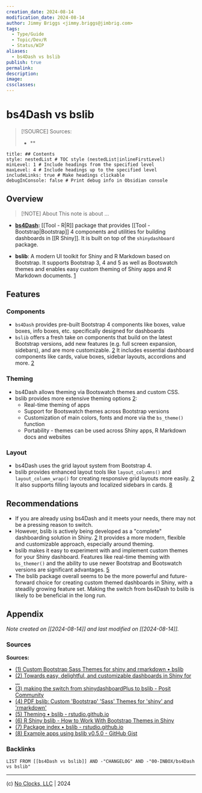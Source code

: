 ```yaml
---
creation_date: 2024-08-14
modification_date: 2024-08-14
author: Jimmy Briggs <jimmy.briggs@jimbrig.com>
tags:
  - Type/Guide
  - Topic/Dev/R
  - Status/WIP
aliases:
  - bs4Dash vs bslib
publish: true
permalink:
description:
image:
cssclasses:
---
```



# bs4Dash vs bslib

> [!SOURCE] Sources:
> - **

```table-of-contents
title: ## Contents 
style: nestedList # TOC style (nestedList|inlineFirstLevel)
minLevel: 1 # Include headings from the specified level
maxLevel: 4 # Include headings up to the specified level
includeLinks: true # Make headings clickable
debugInConsole: false # Print debug info in Obsidian console
```

## Overview

> [!NOTE] About
> This note is about ...

- **[bs4Dash]():** [[Tool - R|R]] package that provides [[Tool - Bootstrap|Bootstrap]] 4 components and utilities for building dashboards in [[R Shiny]]. It is built on top of the `shinydashboard` package.

- **bslib**: A modern UI toolkit for Shiny and R Markdown based on Bootstrap. It supports Bootstrap 3, 4 and 5 as well as Bootswatch themes and enables easy custom theming of Shiny apps and R Markdown documents. [1](https://rstudio.github.io/bslib/)

## Features

### Components

- `bs4Dash` provides pre-built Bootstrap 4 components like boxes, value boxes, info boxes, etc. specifically designed for dashboards
- `bslib` offers a fresh take on components that build on the latest Bootstrap versions, add new features (e.g. full screen expansion, sidebars), and are more customizable. [2](https://shiny.posit.co/blog/posts/bslib-dashboards/) It includes essential dashboard components like cards, value boxes, sidebar layouts, accordions and more. [2](https://shiny.posit.co/blog/posts/bslib-dashboards/)

### Theming

- bs4Dash allows theming via Bootswatch themes and custom CSS.
- bslib provides more extensive theming options [2](https://shiny.posit.co/blog/posts/bslib-dashboards/):
    - Real-time theming of apps
    - Support for Bootswatch themes across Bootstrap versions
    - Customization of main colors, fonts and more via the `bs_theme()` function
    - Portability - themes can be used across Shiny apps, R Markdown docs and websites

### Layout

- bs4Dash uses the grid layout system from Bootstrap 4.
- bslib provides enhanced layout tools like `layout_columns()` and `layout_column_wrap()` for creating responsive grid layouts more easily. [2](https://shiny.posit.co/blog/posts/bslib-dashboards/) It also supports filling layouts and localized sidebars in cards. [8](https://gist.github.com/gadenbuie/74ba1d0a4d597aba20caf1b6bf41922f)

## Recommendations

- If you are already using bs4Dash and it meets your needs, there may not be a pressing reason to switch.
- However, bslib is actively being developed as a "complete" dashboarding solution in Shiny. [2](https://shiny.posit.co/blog/posts/bslib-dashboards/) It provides a more modern, flexible and customizable approach, especially around theming.
- bslib makes it easy to experiment with and implement custom themes for your Shiny dashboard. Features like real-time theming with `bs_themer()` and the ability to use newer Bootstrap and Bootswatch versions are significant advantages. [5](https://rstudio.github.io/bslib/articles/theming/index.html)
- The bslib package overall seems to be the more powerful and future-forward choice for creating custom themed dashboards in Shiny, with a steadily growing feature set. Making the switch from bs4Dash to bslib is likely to be beneficial in the long run.



## Appendix

*Note created on [[2024-08-14]] and last modified on [[2024-08-14]].*

### Sources

**Sources:**
- [(1) Custom Bootstrap Sass Themes for shiny and rmarkdown • bslib](https://rstudio.github.io/bslib/)
- [(2) Towards easy, delightful, and customizable dashboards in Shiny for ...](https://shiny.posit.co/blog/posts/bslib-dashboards/)
- [(3) making the switch from shinydashboardPlus to bslib - Posit Community](https://forum.posit.co/t/making-the-switch-from-shinydashboardplus-to-bslib/176061)
- [(4) PDF bslib: Custom 'Bootstrap' 'Sass' Themes for 'shiny' and 'rmarkdown'](https://cran.r-project.org/web/packages/bslib/bslib.pdf)
- [(5) Theming • bslib - rstudio.github.io](https://rstudio.github.io/bslib/articles/theming/index.html)
- [(6) R Shiny bslib - How to Work With Bootstrap Themes in Shiny](https://www.appsilon.com/post/r-shiny-bslib)
- [(7) Package index • bslib - rstudio.github.io](https://rstudio.github.io/bslib/reference/index.html)
- [(8) Example apps using bslib v0.5.0 - GitHub Gist](https://gist.github.com/gadenbuie/74ba1d0a4d597aba20caf1b6bf41922f)

### Backlinks

```dataview
LIST FROM [[bs4Dash vs bslib]] AND -"CHANGELOG" AND -"00-INBOX/bs4Dash vs bslib"
```

***

(c) [No Clocks, LLC](https://github.com/noclocks) | 2024